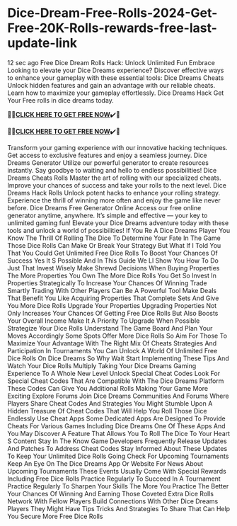 # Dice-Dream-Free-Rolls-2024-Get-Free-20K-Rolls-rewards-free-last-update-link
12 sec ago Free Dice Dream Rolls Hack: Unlock Unlimited Fun Embrace
Looking to elevate your Dice Dreams experience? Discover effective ways to enhance your gameplay with these essential tools: Dice Dreams Cheats
Unlock hidden features and gain an advantage with our reliable cheats. Learn how to maximize your gameplay effortlessly. Dice Dreams Hack
Get Your Free rolls in dice dreams today.


🎁🎁**[CLICK HERE TO GET FREE NOW](https://royxn.com/Dice-Dreams)**✔️🎁

🎁🎁**[CLICK HERE TO GET FREE NOW](https://royxn.com/Dice-Dreams)**✔️🎁


Transform your gaming experience with our innovative hacking techniques. Get access to exclusive features and enjoy a seamless journey. Dice Dreams Generator
Utilize our powerful generator to create resources instantly. Say goodbye to waiting and hello to endless possibilities! Dice Dreams Cheats Rolls
Master the art of rolling with our specialized cheats. Improve your chances of success and take your rolls to the next level. Dice Dreams Hack Rolls
Unlock potent hacks to enhance your rolling strategy. Experience the thrill of winning more often and enjoy the game like never before. Dice Dreams Free Generator Online
Access our free online generator anytime, anywhere. It’s simple and effective — your key to unlimited gaming fun!
Elevate your Dice Dreams adventure today with these tools and unlock a world of possibilities!
If You Re A Dice Dreams Player You Know The Thrill Of Rolling The Dice To Determine Your Fate In The Game Those Dice Rolls Can Make Or Break Your Strategy But What If I Told You That You Could Get Unlimited Free Dice Rolls To Boost Your Chances Of Success Yes It S Possible And In This Guide We Ll Show You How To Do Just That Invest Wisely Make Shrewd Decisions When Buying Properties The More Properties You Own The More Dice Rolls You Get So Invest In Properties Strategically To Increase Your Chances Of Winning Trade Smartly Trading With Other Players Can Be A Powerful Tool Make Deals That Benefit You Like Acquiring Properties That Complete Sets And Give You More Dice Rolls Upgrade Your Properties Upgrading Properties Not Only Increases Your Chances Of Getting Free Dice Rolls But Also Boosts Your Overall Income Make It A Priority To Upgrade When Possible Strategize Your Dice Rolls Understand The Game Board And Plan Your Moves Accordingly Some Spots Offer More Dice Rolls So Aim For Those To Maximize Your Advantage With The Right Mix Of Cheats Strategies And Participation In Tournaments You Can Unlock A World Of Unlimited Free Dice Rolls On Dice Dreams So Why Wait Start Implementing These Tips And Watch Your Dice Rolls Multiply Taking Your Dice Dreams Gaming Experience To A Whole New Level Unlock Special Cheat Codes Look For Special Cheat Codes That Are Compatible With The Dice Dreams Platform These Codes Can Give You Additional Rolls Making Your Game More Exciting Explore Forums Join Dice Dreams Communities And Forums Where Players Share Cheat Codes And Strategies You Might Stumble Upon A Hidden Treasure Of Cheat Codes That Will Help You Roll Those Dice Endlessly Use Cheat Apps Some Dedicated Apps Are Designed To Provide Cheats For Various Games Including Dice Dreams One Of These Apps And You May Discover A Feature That Allows You To Roll The Dice To Your Heart S Content Stay In The Know Game Developers Frequently Release Updates And Patches To Address Cheat Codes Stay Informed About These Updates To Keep Your Unlimited Dice Rolls Going Check For Upcoming Tournaments Keep An Eye On The Dice Dreams App Or Website For News About Upcoming Tournaments These Events Usually Come With Special Rewards Including Free Dice Rolls Practice Regularly To Succeed In A Tournament Practice Regularly To Sharpen Your Skills The More You Practice The Better Your Chances Of Winning And Earning Those Coveted Extra Dice Rolls Network With Fellow Players Build Connections With Other Dice Dreams Players They Might Have Tips Tricks And Strategies To Share That Can Help You Secure More Free Dice Rolls

